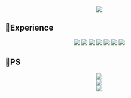 <div align=center>
  <img src="https://capsule-render.vercel.app/api?type=waving&height=210&text=CHOYUNSIG&desc=TM&descSize=20&descAlign=78&descAlignY=25&fontSize=105&fontAlign=40&fontAlignY=50&fontColor=FFFFFF&color=0:F798BB,100:C8B2F7">
</div>
<h2>📂Experience</h2>
<div align=center>
  <img src="https://shields.io/badge/Python-3776AB.svg?&style=for-the-badge&logo=python&logoColor=white">
  <img src="https://shields.io/badge/Android_Studio-3DDC84.svg?&style=for-the-badge&logo=androidstudio&logoColor=white">
  <img src="https://shields.io/badge/Kotlin-7F52FF.svg?&style=for-the-badge&logo=kotlin&logoColor=white">
  <img src="https://shields.io/badge/Jetpack_Compose-4285F4.svg?&style=for-the-badge&logo=jetpackcompose&logoColor=white">
  <img src="https://shields.io/badge/Javascript-F7DF1E.svg?&style=for-the-badge&logo=javascript&logoColor=white">
  <img src="https://shields.io/badge/React-61DAFB.svg?&style=for-the-badge&logo=react&logoColor=white">
  <img src="https://shields.io/badge/Git-F05032.svg?&style=for-the-badge&logo=git&logoColor=white">
</div>
<h2>📂PS</h2>
<div align=center>
  <a href="https://solved.ac/profile/asdfghjkl46">
    <img src="https://shields.io/badge/Solved.ac-Diamond_5-00b4fc.svg?&style=for-the-badge&logoColor=white">
  </a><br>
  <a href="https://career.programmers.co.kr/job_profiles/public_setting">
    <img src="https://shields.io/badge/Programmers-Skill_Check_LV3-C067FF.svg?&style=for-the-badge&logoColor=white">
  </a><br>
  <img src="https://shields.io/badge/2024_SCON_Silver_Award-AAAACC.svg?&style=for-the-badge&logoColor=white"><br>
</div>
